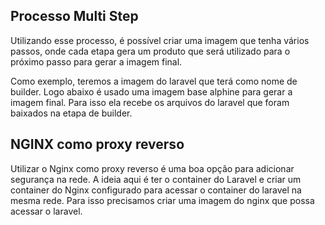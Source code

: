 ## Processo Multi Step

Utilizando esse processo, é possível criar uma imagem que tenha vários passos, onde cada etapa gera um produto que será utilizado para o próximo passo para gerar a imagem final.

Como exemplo, teremos a imagem do laravel que terá como nome de builder.
Logo abaixo é usado uma imagem base alphine para gerar a imagem final. Para isso ela recebe os arquivos do laravel que foram baixados na etapa de builder.

## NGINX como proxy reverso

Utilizar o Nginx como proxy reverso é uma boa opção para adicionar segurança na rede.
A ideia aqui é ter o container do Laravel e criar um container do Nginx configurado para acessar o container do laravel na mesma rede.
Para isso precisamos criar uma imagem do nginx que possa acessar o laravel.